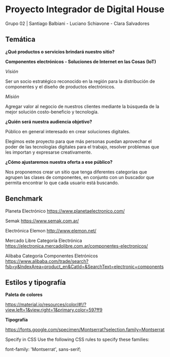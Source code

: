 # Proyecto Integrador de Digital House

Grupo 02 | Santiago Balbiani - Luciano Schiavone - Clara Salvadores


## Temática

__¿Qué productos o servicios brindará nuestro sitio?__

__Componentes electrónicos - Soluciones de Internet en las Cosas (IoT)__


_Visión_

Ser un socio estratégico reconocido en la región para la distribución de componentes y el diseño de productos electrónicos.

_Misión_

Agregar valor al negocio de nuestros clientes mediante la búsqueda de la mejor solución costo-beneficio y tecnología.


__¿Quién será nuestra audiencia objetivo?__

Público en general interesado en crear soluciones digitales.

Elegimos este proyecto para que más personas puedan aprovechar el poder de las tecnologías digitales para el trabajo, resolver problemas que les importan y expresarse creativamente.


__¿Cómo ajustaremos nuestra oferta a ese público?__

Nos proponemos crear un sitio que tenga diferentes categorías que agrupen las clases de componentes, en conjunto con un buscador que permita encontrar lo que cada usuario está buscando. 


## Benchmark
Planeta Electrónico https://www.planetaelectronico.com/

Semak https://www.semak.com.ar/

Electrónica Elemon http://www.elemon.net/

Mercado Libre Categoría Electrónica https://electronica.mercadolibre.com.ar/componentes-electronicos/

Alibaba Categoría Componentes Eletrónicos  https://www.alibaba.com/trade/search?fsb=y&IndexArea=product_en&CatId=&SearchText=electronic+components

## Estilos y tipografía
__Paleta de colores__

https://material.io/resources/color/#!/?view.left=1&view.right=1&primary.color=597ff9

__Tipografía__

https://fonts.google.com/specimen/Montserrat?selection.family=Montserrat

<link href="https://fonts.googleapis.com/css?family=Montserrat&display=swap" rel="stylesheet">

Specify in CSS
Use the following CSS rules to specify these families:

font-family: 'Montserrat', sans-serif;